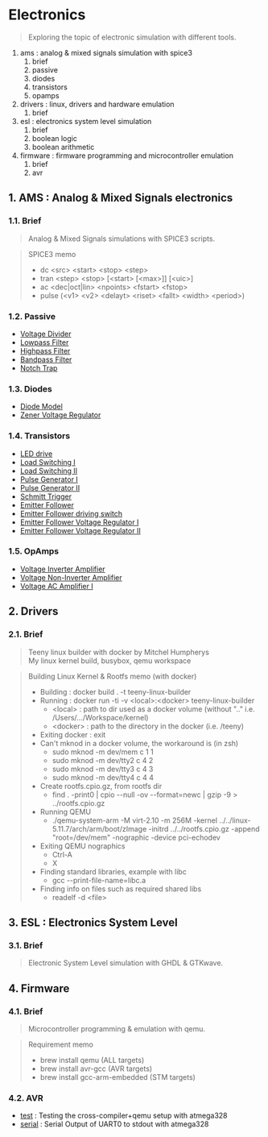 # Electronics
> Exploring the topic of electronic simulation with different tools.

1. ams : analog & mixed signals simulation with spice3
    1. brief 
    2. passive 
    3. diodes
    4. transistors
    5. opamps
2. drivers : linux, drivers and hardware emulation
    1. brief
3. esl : electronics system level simulation 
    1. brief 
    2. boolean logic
    3. boolean arithmetic
4. firmware : firmware programming and microcontroller emulation
    1. brief
    2. avr

## 1. AMS : Analog & Mixed Signals electronics
### 1.1. Brief
> Analog & Mixed Signals simulations with SPICE3 scripts. <br>

> SPICE3 memo
> - dc \<src\> \<start\> \<stop\> \<step\>
> - tran \<step\> \<stop\> [\<start\> [\<max\>]] [\<uic\>]
> - ac \<dec|oct|lin\> \<npoints\> \<fstart\> \<fstop\>
> - pulse (\<v1\> \<v2\> \<delayt\> \<riset\> \<fallt\> \<width\> \<period\>)

### 1.2. Passive 
- [Voltage Divider](./src/passive/div.cir)
- [Lowpass Filter](./src/passive/lowpass.cir)
- [Highpass Filter](./src/passive/highpass.cir)
- [Bandpass Filter](./src/passive/bandpass.cir)
- [Notch Trap](./src/passive/notch.cirp)

### 1.3. Diodes
- [Diode Model](./src/diodes/diode.cir)
- [Zener Voltage Regulator](./src/diodes/zenreg.cir)

### 1.4. Transistors
- [LED drive](./src/transistors/led_drive.cir)
- [Load Switching I](./src/transistors/switching_load_a.cir)
- [Load Switching II](./src/transistors/switching_load_b.cir)
- [Pulse Generator I](./src/transistors/pulse_gen_1.cir)
- [Pulse Generator II](./src/transistors/pulse_gen_2.cir)
- [Schmitt Trigger](./src/transistors/schmitt_trigger.cir)
- [Emitter Follower](./src/transistors/ef.cir)
- [Emitter Follower driving switch](./src/transistors/efdrive.cir)
- [Emitter Follower Voltage Regulator I](./src/transistors/efreg_1.cir)
- [Emitter Follower Voltage Regulator II](./src/transistors/efreg_2.cir)

### 1.5. OpAmps
- [Voltage Inverter Amplifier](./src/opamps/inverter.cir)
- [Voltage Non-Inverter Amplifier](./src/opamps/noninverter.cir)
- [Voltage AC Amplifier I](./src/opamps/acamp_1.cir)

## 2. Drivers 
### 2.1. Brief
> Teeny linux builder with docker by Mitchel Humpherys <br>
> My linux kernel build, busybox, qemu workspace <br> 

> Building Linux Kernel & Rootfs memo (with docker)
> - Building : docker build . -t teeny-linux-builder
> - Running : docker run -ti -v \<local>:\<docker> teeny-linux-builder
>     - \<local> : path to dir used as a docker volume (without ".." i.e. /Users/.../Workspace/kernel)
>     - \<docker> : path to the directory in the docker (i.e. /teeny)
> - Exiting docker : exit
> - Can't mknod in a docker volume, the workaround is (in zsh)
>     - sudo mknod -m dev/mem c 1 1
>     - sudo mknod -m dev/tty2 c 4 2 
>     - sudo mknod -m dev/tty3 c 4 3 
>     - sudo mknod -m dev/tty4 c 4 4 
> - Create rootfs.cpio.gz, from rootfs dir
>     - find . -print0 | cpio --null -ov --format=newc | gzip -9 > ../rootfs.cpio.gz
> - Running QEMU 
>     - ./qemu-system-arm -M virt-2.10 -m 256M -kernel ../../linux-5.11.7/arch/arm/boot/zImage -initrd ../../rootfs.cpio.gz -append "root=/dev/mem" -nographic -device pci-echodev
> - Exiting QEMU nographics 
>     - Ctrl-A
>     - X
> - Finding standard libraries, example with libc
>     - gcc --print-file-name=libc.a
> - Finding info on files such as required shared libs
>     - readelf -d \<file\>

## 3. ESL : Electronics System Level
### 3.1. Brief
> Electronic System Level simulation with GHDL & GTKwave.

## 4. Firmware
### 4.1. Brief
> Microcontroller programming & emulation with qemu.

> Requirement memo
> - brew install qemu (ALL targets)
> - brew install avr-gcc (AVR targets)
> - brew install gcc-arm-embedded (STM targets)

### 4.2. AVR
- [test](./firmware/test/) : Testing the cross-compiler+qemu setup with atmega328
- [serial](./firmware/hello/) : Serial Output of UART0 to stdout with atmega328